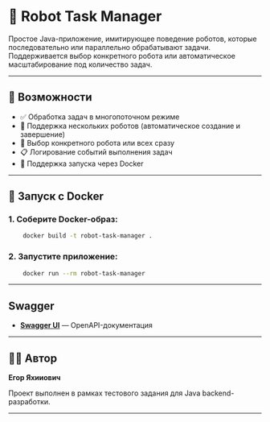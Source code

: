 # 🤖 Robot Task Manager

Простое Java-приложение, имитирующее поведение роботов, которые последовательно или параллельно обрабатывают задачи. Поддерживается выбор конкретного робота или автоматическое масштабирование под количество задач.

---

## 📆 Возможности

* ✅ Обработка задач в многопоточном режиме
* 🤖 Поддержка нескольких роботов (автоматическое создание и завершение)
* 👤 Выбор конкретного робота или всех сразу
* 📋 Логирование событий выполнения задач
* 🐳 Поддержка запуска через Docker

---

## 🚀 Запуск с Docker

### 1. Соберите Docker-образ:

```bash
    docker build -t robot-task-manager .
```

### 2. Запустите приложение:

```bash
    docker run --rm robot-task-manager
```
---

## Swagger

- [**Swagger UI**](http://localhost:8080/swagger-ui/index.html) — OpenAPI-документация

---

## 👨‍💼 Автор

**Егор Яхииович**

Проект выполнен в рамках тестового задания для Java backend-разработки.

---
